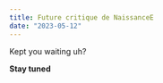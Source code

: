 ```yaml
---
title: Future critique de NaissanceE
date: "2023-05-12"
---
```


Kept you waiting uh?

**Stay tuned**